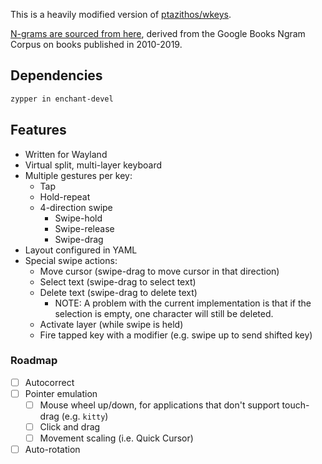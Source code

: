 This is a heavily modified version of [ptazithos/wkeys](https://github.com/ptazithos/wkeys).

[N-grams are sourced from here](https://github.com/orgtre/google-books-ngram-frequency/tree/main/ngrams), derived from the Google Books Ngram Corpus on books published in 2010-2019.

## Dependencies

```bash
zypper in enchant-devel
```

## Features

- Written for Wayland
- Virtual split, multi-layer keyboard
- Multiple gestures per key:
  - Tap
  - Hold-repeat
  - 4-direction swipe
    - Swipe-hold
    - Swipe-release
    - Swipe-drag
- Layout configured in YAML
- Special swipe actions:
  - Move cursor (swipe-drag to move cursor in that direction)
  - Select text (swipe-drag to select text)
  - Delete text (swipe-drag to delete text)
    - NOTE: A problem with the current implementation is that if the selection is empty, one character will still be deleted.
  - Activate layer (while swipe is held)
  - Fire tapped key with a modifier (e.g. swipe up to send shifted key)


### Roadmap

- [ ] Autocorrect
- [ ] Pointer emulation
  - [ ] Mouse wheel up/down, for applications that don't support touch-drag (e.g. `kitty`)
  - [ ] Click and drag
  - [ ] Movement scaling (i.e. Quick Cursor)
- [ ] Auto-rotation
